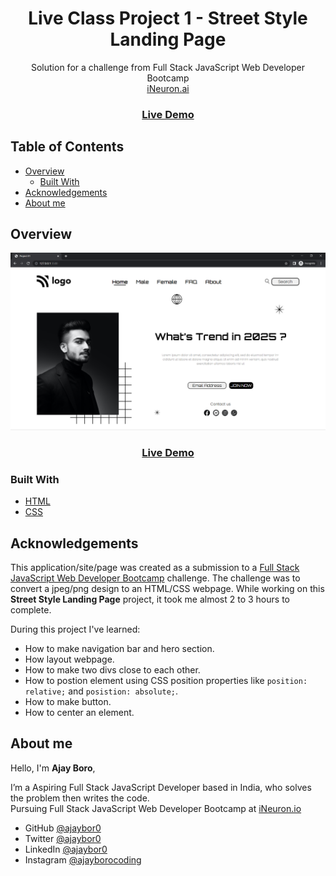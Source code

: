 <h1 align="center">Live Class Project 1 - Street Style Landing Page</h1>

<div align="center">
   Solution for a challenge from Full Stack JavaScript Web Developer Bootcamp <br>
   <a href="https://ineuron.ai/course/Full-Stack-Javascript-Web-Developer" target="_blank">iNeuron.ai</a>
</div>

<div align="center">
  <h3>
    <a href="https://starlit-empanada-46e5a6.netlify.app/" target="_blank">
      Live Demo
    </a>
  </h3>
</div>

## Table of Contents

- [Overview](#overview)
  - [Built With](#built-with)
- [Acknowledgements](#acknowledgements)
- [About me](#contact)

## Overview

<img src="live-project-01.png" alt="Street Style Landing Page Desktop View">
<div align="center">
  <h3> 
    <a href="https://starlit-empanada-46e5a6.netlify.app/">
      Live Demo
    </a>
  </h3>
</div>

### Built With

- [HTML](https://www.w3schools.com/html/)
- [CSS](https://www.w3schools.com/css/)

## Acknowledgements

This application/site/page was created as a submission to a [Full Stack JavaScript Web Developer Bootcamp](https://ineuron.ai/course/Full-Stack-Javascript-Web-Developer) challenge. The challenge was to convert a jpeg/png design to an HTML/CSS webpage.
While working on this **Street Style Landing Page** project, it took me almost 2 to 3 hours to complete.

During this project I've learned:

- How to make navigation bar and hero section.
- How layout webpage.
- How to make two divs close to each other.
- How to postion element using CSS position properties like `position: relative;` and `posistion: absolute;`.
- How to make button.
- How to center an element.

## About me

Hello, I'm **Ajay Boro**,

I’m a Aspiring Full Stack JavaScript Developer based in India, who solves the problem then writes the code. </br>
Pursuing Full Stack JavaScript Web Developer Bootcamp at <a href="https://ineuron.ai/course/Full-Stack-Javascript-Web-Developer">iNeuron.io</a>

- GitHub [@ajaybor0](https://github.com/ajaybor0)
- Twitter [@ajaybor0](https://twitter.com/ajaybor0)
- LinkedIn [@ajaybor0](https://www.linkedin.com/in/ajaybor0/)
- Instagram [@ajayborocoding](https://www.instagram.com/ajayborocoding/)
